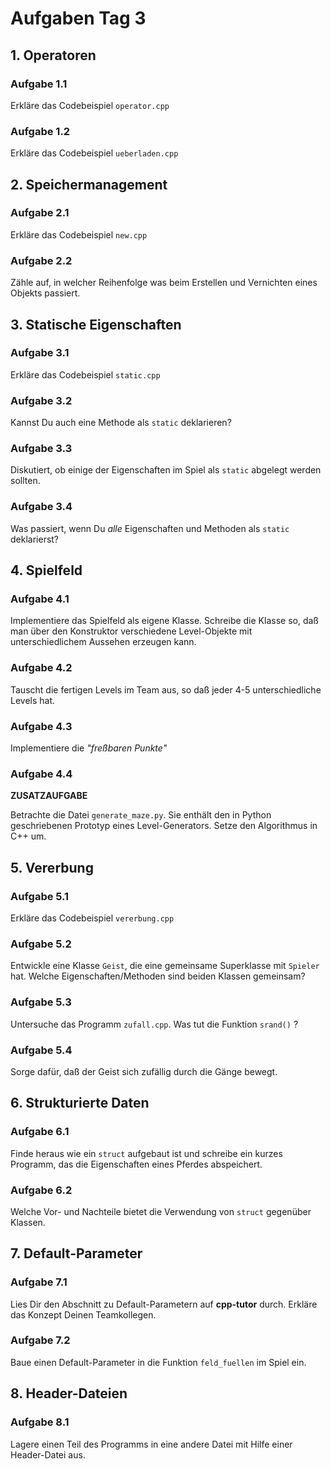 
# Aufgaben Tag 3

## 1. Operatoren

### Aufgabe 1.1

Erkläre das Codebeispiel `operator.cpp`

### Aufgabe 1.2

Erkläre das Codebeispiel `ueberladen.cpp`

## 2. Speichermanagement

### Aufgabe 2.1

Erkläre das Codebeispiel `new.cpp`

### Aufgabe 2.2 

Zähle auf, in welcher Reihenfolge was beim Erstellen und Vernichten eines Objekts passiert.

## 3. Statische Eigenschaften

### Aufgabe 3.1

Erkläre das Codebeispiel `static.cpp`

### Aufgabe 3.2

Kannst Du auch eine Methode als `static` deklarieren?

### Aufgabe 3.3

Diskutiert, ob einige der Eigenschaften im Spiel als `static` abgelegt werden sollten.

### Aufgabe 3.4

Was passiert, wenn Du *alle* Eigenschaften und Methoden als `static` deklarierst?


## 4. Spielfeld

### Aufgabe 4.1

Implementiere das Spielfeld als eigene Klasse. Schreibe die Klasse so, daß man über den Konstruktor verschiedene Level-Objekte mit unterschiedlichem Aussehen erzeugen kann.

### Aufgabe 4.2

Tauscht die fertigen Levels im Team aus, so daß jeder 4-5 unterschiedliche Levels hat. 

### Aufgabe 4.3

Implementiere die *"freßbaren Punkte"*

### Aufgabe 4.4

**ZUSATZAUFGABE**

Betrachte die Datei `generate_maze.py`. Sie enthält den in Python geschriebenen Prototyp eines Level-Generators. Setze den Algorithmus in C++ um.


## 5. Vererbung

### Aufgabe 5.1

Erkläre das Codebeispiel `vererbung.cpp`

### Aufgabe 5.2

Entwickle eine Klasse `Geist`, die eine gemeinsame Superklasse mit `Spieler` hat. Welche Eigenschaften/Methoden sind beiden Klassen gemeinsam?

### Aufgabe 5.3

Untersuche das Programm `zufall.cpp`. Was tut die Funktion `srand()` ?

### Aufgabe 5.4

Sorge dafür, daß der Geist sich zufällig durch die Gänge bewegt. 


## 6. Strukturierte Daten

### Aufgabe 6.1

Finde heraus wie ein `struct` aufgebaut ist und schreibe ein kurzes Programm, das die Eigenschaften eines Pferdes abspeichert.

### Aufgabe 6.2

Welche Vor- und Nachteile bietet die Verwendung von `struct` gegenüber Klassen.


## 7. Default-Parameter

### Aufgabe 7.1 

Lies Dir den Abschnitt zu Default-Parametern auf **cpp-tutor** durch. Erkläre das Konzept Deinen Teamkollegen.

### Aufgabe 7.2

Baue einen Default-Parameter in die Funktion `feld_fuellen` im Spiel ein.

## 8. Header-Dateien

### Aufgabe 8.1

Lagere einen Teil des Programms in eine andere Datei mit Hilfe einer Header-Datei aus.

